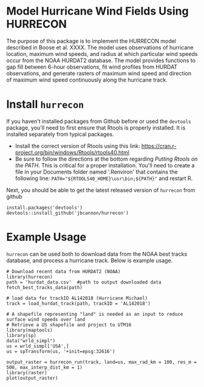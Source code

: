 # Model Hurricane Wind Fields Using HURRECON

The purpose of this package is to implement the HURRECON model described in Boose et al. XXXX. The model uses observations of hurricane location, maximum wind speeds, and radius at which particular wind speeds occur from the NOAA HURDAT2 database. The model provides functions to gap fill between 6-hour observations, fit wind profiles from HURDAT observations, and generate rasters of maximum wind speed and direction of maximum wind speed continuously along the hurricane track. 

# Install `hurrecon`

If you haven't installed packages from Github before or used the `devtools` package, you'll need to first ensure that Rtools is properly installed. It is installed separately from typical packages.

* Install the correct version of Rtools using this link: https://cran.r-project.org/bin/windows/Rtools/rtools40.html
* Be sure to follow the directions at the bottom regarding *Putting Rtools on the PATH*. This is critical for a proper installation. You'll need to create a file in your Documents folder named '.Renviron' that contains the following line: `PATH="${RTOOLS40_HOME}\usr\bin;${PATH}"` and restart R.

Next, you should be able to get the latest released version of `hurrecon` from github

```
install.packages('devtools')
devtools::install_github('jbcannon/hurrecon')
```
# Example Usage

`hurrecon` can be used both to download data from the NOAA best tracks database, and process a hurricane track. Below is example usage.

```
# Download recent data from HURDAT2 (NOAA)
library(hurrecon)
path = 'hurdat_data.csv'  #path to output downloaded data
fetch_best_tracks_data(path)

# load data for trackID AL142018 (Hurricane Michael)
track = load_hurdat_track(path, trackID = 'AL142018')

# A shapefile representing "land" is needed as an input to reduce surface wind speeds over land
# Retrieve a US shapefile and project to UTM16
library(maptools)
library(sp)
data("wrld_simpl")
us = wrld_simpl['USA',]
us = spTransform(us, '+init=epsg:32616')
 
output_raster = hurrecon_run(track, land=us, max_rad_km = 100, res_m = 500, max_interp_dist_km = 1)
library(raster)
plot(output_raster)
```

